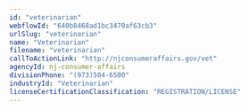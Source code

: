 ```yaml
---
id: "veterinarian"
webflowId: "640b8468ad1bc3470af63cb3"
urlSlug: "veterinarian"
name: "Veterinarian"
filename: "veterinarian"
callToActionLink: "http://njconsumeraffairs.gov/vet"
agencyId: nj-consumer-affairs
divisionPhone: "(973)504-6500"
industryId: "Veterinarian"
licenseCertificationClassification: "REGISTRATION/LICENSE"
---
```

